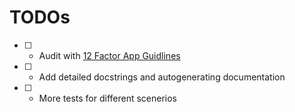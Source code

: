 # TODOs 

- [ ] - Audit with [12 Factor App Guidlines](https://12factor.net/)
- [ ] - Add detailed docstrings and autogenerating documentation 
- [ ] - More tests for different scenerios
